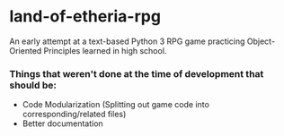 # land-of-etheria-rpg
An early attempt at a text-based Python 3 RPG game practicing Object-Oriented Principles learned in high school.

### Things that weren't done at the time of development that should be:
* Code Modularization (Splitting out game code into corresponding/related files)
* Better documentation
